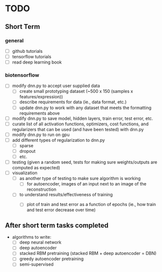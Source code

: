 # TODO
## Short Term

### general
- [ ] github tutorials
- [ ] tensorflow tutorials
- [ ] read deep learning book

### biotensorflow
- [ ] modify dnn.py to accept user supplied data 
	- [ ] create small prototyping dataset (~500 x 150 (samples x features/expression))
	- [ ] describe requirements for data (ie., data format, etc.)
	- [ ] update dnn.py to work with any dataset that meets the formatting requirements above
- [ ] modify dnn.py to save model, hidden layers, train error, test error, etc.
- [ ] curate list of all activation functions, optimizers, cost functions, and regularizers that can be used (and have been tested) with dnn.py
- [ ] modify dnn.py to run on gpu
- [ ] add different types of regularization to dnn.py
	- [ ] sparse
	- [ ] dropout
	- [ ] etc.
- [ ] testing (given a random seed, tests for making sure weights/outputs are computed as expected)
- [ ] visualization 
	- [ ] as another type of testing to make sure algorithm is working
		- [ ] for autoencoder, images of an input next to an image of the reconstruction
	- [ ] to understand results/effectiveness of training
		- [ ] plot of train and test error as a function of epochs (ie., how train and test error decrease over time)


## After short term tasks completed
- algorithms to write:
	- [ ] deep neural network
	- [ ] deep autoencoder 
	- [ ] stacked RBM pretraining (stacked RBM + deep autoencoder = DBN)
	- [ ] greedy autoencoder pretraining
	- [ ] semi-supervised 
